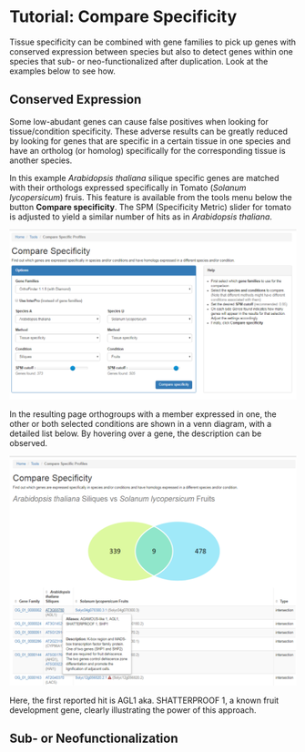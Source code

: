 # Tutorial: Compare Specificity

Tissue specificity can be combined with gene families to pick up genes with conserved expression between species but
also to detect genes within one species that sub- or neo-functionalized after duplication. Look at the examples below to
see how.


## Conserved Expression

Some low-abudant genes can cause false positives when looking for tissue/condition specificity. These adverse results can
be greatly reduced by looking for genes that are specific in a certain tissue in one species and have an ortholog 
(or homolog) specifically for the corresponding tissue is another species.

In this example *Arabidopsis thaliana* silique specific genes are matched with their orthologs expressed specifically in
Tomato (*Solanum lycopersicum*) fruis. This feature is available from the tools menu below the button 
**Compare specificity**. The SPM (Specificity Metric) slider for tomato is adjusted to yield a similar number of hits
as in *Arabidopsis thaliana*. 

![Compare specificity](images/compare_specificity_entry.png "Compare specificity entry") 

In the resulting page orthogroups with a member expressed in one, the other or both selected conditions are shown in a
venn diagram, with a detailed list below. By hovering over a gene, the description can be observed. 

![Compare specificity](images/compare_specificity_result.png "Compare specificity result") 

Here, the first reported hit is AGL1 aka. SHATTERPROOF 1, a known fruit development gene, clearly illustrating the power of this 
approach.

## Sub- or Neofunctionalization